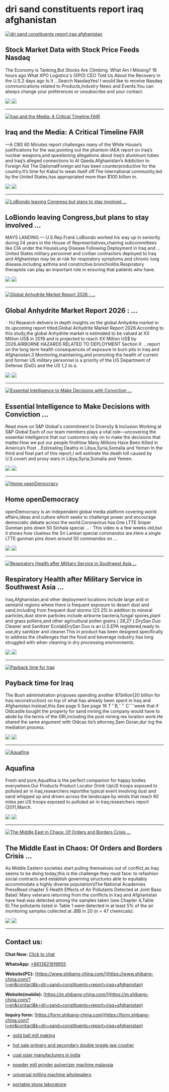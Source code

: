# dri sand constituents report iraq afghanistan

<a href="https://swt.shibang-china.com/?l=en&img&k=dri+sand+constituents+report+iraq+afghanistan" target="_blank">![dri sand constituents report iraq afghanistan](http://static.shibang-china.com/all-800x300/1265.jpg)</a>

## Stock Market Data with Stock Price Feeds Nasdaq
The Economy is Tanking,But Stocks Are Climbing: What Am I Missing? 16 hours ago What XPO Logistics's (XPO) CEO Told Us About the Recovery in the U.S.2 days ago Is It …Search NasdaqYes! I would like to receive Nasdaq communications related to Products,Industry News and Events.You can always change your preferences or unsubscribe and your contact.


<a href="https://whatsapp.shibangsoft.com/WhatsApp.php" target="_blank" title="WhatsApp">![](http://static.shibang-china.com/icon/whatsapp.png)</a> <a href="https://swt.shibang-china.com/?l=en&icon&k=dri+sand+constituents+report+iraq+afghanistan" target="_blank">![](http://static.shibang-china.com/icon/chat-en.png)</a>

---

<a href="https://swt.shibang-china.com/?l=en&img&k=dri+sand+constituents+report+iraq+afghanistan" target="_blank">![Iraq and the Media: A Critical Timeline FAIR](http://static.shibang-china.com/all-800x300/506.jpg)</a>

## Iraq and the Media: A Critical Timeline FAIR
—A CBS 60 Minutes report challenges many of the White House’s justifications for the war,pointing out the phantom IAEA report on Iraq’s nuclear weapons,and questioning allegations about Iraq’s aluminum tubes and Iraq’s alleged connections to Al Qaeda.Afghanistan’s Addiction to Foreign Aid The DiplomatForeign aid has been counterproductive for the country.It’s time for Kabul to wean itself off.The international community,led by the United States,has appropriated more than $100 billion in.


<a href="https://whatsapp.shibangsoft.com/WhatsApp.php" target="_blank" title="WhatsApp">![](http://static.shibang-china.com/icon/whatsapp.png)</a> <a href="https://swt.shibang-china.com/?l=en&icon&k=dri+sand+constituents+report+iraq+afghanistan" target="_blank">![](http://static.shibang-china.com/icon/chat-en.png)</a>

---

<a href="https://swt.shibang-china.com/?l=en&img&k=dri+sand+constituents+report+iraq+afghanistan" target="_blank">![LoBiondo leaving Congress,but plans to stay involved …](http://static.shibang-china.com/all-800x300/935.jpg)</a>

## LoBiondo leaving Congress,but plans to stay involved …
MAYS LANDING — U.S.Rep.Frank LoBiondo worked his way up in seniority during 24 years in the House of Representatives,chairing subcommittees like CIA under the HouseLung Disease Following Deployment in Iraq and …United States military personnel and civilian contractors deployed to Iraq and Afghanistan may be at risk for respiratory symptoms and chronic lung disease,including asthma and constrictive bronchiolitis.Respiratory therapists can play an important role in ensuring that patients who have.


<a href="https://whatsapp.shibangsoft.com/WhatsApp.php" target="_blank" title="WhatsApp">![](http://static.shibang-china.com/icon/whatsapp.png)</a> <a href="https://swt.shibang-china.com/?l=en&icon&k=dri+sand+constituents+report+iraq+afghanistan" target="_blank">![](http://static.shibang-china.com/icon/chat-en.png)</a>

---

<a href="https://swt.shibang-china.com/?l=en&img&k=dri+sand+constituents+report+iraq+afghanistan" target="_blank">![Global Anhydrite Market Report 2026 : …](http://static.shibang-china.com/all-800x300/169.jpg)</a>

## Global Anhydrite Market Report 2026 : …
&nbsp;&#0183;&#32;HJ Research delivers in depth insights on the global Anhydrite market in its upcoming report titled,Global Anhydrite Market Report 2026.According to this study,the global Anhydrite market is estimated to be valued at XX Million US$ in 2019 and is projected to reach XX Million US$ by 2026.AIRBORNE HAZARDS RELATED TO DEPLOYMENT Section II: …report on the long term health consequences of exposure to burn pits in Iraq and Afghanistan.3 Monitoring,maintaining,and promoting the health of current and former US military personnel is a priority of the US Department of Defense (DoD) and the US 1,2 to a.


<a href="https://whatsapp.shibangsoft.com/WhatsApp.php" target="_blank" title="WhatsApp">![](http://static.shibang-china.com/icon/whatsapp.png)</a> <a href="https://swt.shibang-china.com/?l=en&icon&k=dri+sand+constituents+report+iraq+afghanistan" target="_blank">![](http://static.shibang-china.com/icon/chat-en.png)</a>

---

<a href="https://swt.shibang-china.com/?l=en&img&k=dri+sand+constituents+report+iraq+afghanistan" target="_blank">![Essential Intelligence to Make Decisions with Conviction …](http://static.shibang-china.com/all-800x300/128.jpg)</a>

## Essential Intelligence to Make Decisions with Conviction …
Read more on S&amp;P Global's commitment to Diversity &amp; Inclusion Working at S&amp;P Global Each of our team members plays a vital role—uncovering the essential intelligence that our customers rely on to make the decisions that matter.How we put our people firstHow Many Millions Have Been Killed in America’s Post …Estimating Deaths in Libya,Syria,Somalia and Yemen In the third and final part of this report,I will estimate the death toll caused by U.S.covert and proxy wars in Libya,Syria,Somalia and Yemen.


<a href="https://whatsapp.shibangsoft.com/WhatsApp.php" target="_blank" title="WhatsApp">![](http://static.shibang-china.com/icon/whatsapp.png)</a> <a href="https://swt.shibang-china.com/?l=en&icon&k=dri+sand+constituents+report+iraq+afghanistan" target="_blank">![](http://static.shibang-china.com/icon/chat-en.png)</a>

---

<a href="https://swt.shibang-china.com/?l=en&img&k=dri+sand+constituents+report+iraq+afghanistan" target="_blank">![Home openDemocracy](http://static.shibang-china.com/all-800x300/948.jpg)</a>

## Home openDemocracy
openDemocracy is an independent global media platform covering world affairs,ideas and culture which seeks to challenge power and encourage democratic debate across the world.Coronavirus has.One LTTE Sniper Gunman pins down 50 Sinhala special …&nbsp;&#0183;&#32;This video is a few weeks old,but it shows how clueless the Sri Lankan special commandos are.Here a single LTTE gunman pins down around 50 commandos on …


<a href="https://whatsapp.shibangsoft.com/WhatsApp.php" target="_blank" title="WhatsApp">![](http://static.shibang-china.com/icon/whatsapp.png)</a> <a href="https://swt.shibang-china.com/?l=en&icon&k=dri+sand+constituents+report+iraq+afghanistan" target="_blank">![](http://static.shibang-china.com/icon/chat-en.png)</a>

---

<a href="https://swt.shibang-china.com/?l=en&img&k=dri+sand+constituents+report+iraq+afghanistan" target="_blank">![Respiratory Health after Military Service in Southwest Asia …](http://static.shibang-china.com/all-800x300/828.jpg)</a>

## Respiratory Health after Military Service in Southwest Asia …
Iraq,Afghanistan,and other deployment locations include large arid or semiarid regions where there is frequent exposure to desert dust and sand,including from frequent dust storms (23 25).In addition to mineral particles,dust storm particles include airborne bacteria,fungal spores,plant and grass pollens,and other agricultural pollen grains ( 26,27 ).DrySan Duo Cleaner and Sanitizer EcolabDrySan Duo is an U.S.EPA registered,ready to use,dry sanitizer and cleaner.This in product has been designed specifically to address the challenges that the food and beverage industry has long struggled with when cleaning in dry processing environments.


<a href="https://whatsapp.shibangsoft.com/WhatsApp.php" target="_blank" title="WhatsApp">![](http://static.shibang-china.com/icon/whatsapp.png)</a> <a href="https://swt.shibang-china.com/?l=en&icon&k=dri+sand+constituents+report+iraq+afghanistan" target="_blank">![](http://static.shibang-china.com/icon/chat-en.png)</a>

---

<a href="https://swt.shibang-china.com/?l=en&img&k=dri+sand+constituents+report+iraq+afghanistan" target="_blank">![Payback time for Iraq](http://static.shibang-china.com/all-800x300/1049.jpg)</a>

## Payback time for Iraq
The Bush administration proposes spending another $87 billion ($20 billion for Iraq reconstruction) on top of what has already been spent in Iraq and Afghanistan.Instead,this.See page 5 See page 16 T ˚ B˛˝ ˚˙ Cˆˇ˘week that if Oldcastle bought the property for sand mining,the company would have to abide by the terms of the DRI,including the post mining res toration work.He shared the same argument with Oldcas tle’s attorney,Sam Goran,dur ing the mediation process.


<a href="https://whatsapp.shibangsoft.com/WhatsApp.php" target="_blank" title="WhatsApp">![](http://static.shibang-china.com/icon/whatsapp.png)</a> <a href="https://swt.shibang-china.com/?l=en&icon&k=dri+sand+constituents+report+iraq+afghanistan" target="_blank">![](http://static.shibang-china.com/icon/chat-en.png)</a>

---

<a href="https://swt.shibang-china.com/?l=en&img&k=dri+sand+constituents+report+iraq+afghanistan" target="_blank">![Aquafina](http://static.shibang-china.com/all-800x300/433.jpg)</a>

## Aquafina
Fresh and pure,Aquafina is the perfect companion for happy bodies everywhere.Our Products Product Locator Drink UpUS troops exposed to polluted air in Iraq,researchers reportthe typical event involving dust and sand whipped up and driven across the landscape by winds that reach 60 miles per.US troops exposed to polluted air in Iraq,researchers report (2011,March.


<a href="https://whatsapp.shibangsoft.com/WhatsApp.php" target="_blank" title="WhatsApp">![](http://static.shibang-china.com/icon/whatsapp.png)</a> <a href="https://swt.shibang-china.com/?l=en&icon&k=dri+sand+constituents+report+iraq+afghanistan" target="_blank">![](http://static.shibang-china.com/icon/chat-en.png)</a>

---

<a href="https://swt.shibang-china.com/?l=en&img&k=dri+sand+constituents+report+iraq+afghanistan" target="_blank">![The Middle East in Chaos: Of Orders and Borders Crisis …](http://static.shibang-china.com/all-800x300/879.jpg)</a>

## The Middle East in Chaos: Of Orders and Borders Crisis …
As Middle Eastern societies start pulling themselves out of conflict,as Iraq seems to be doing today,this is the challenge they must face: to refashion social contracts and establish governing structures able to equitably accommodate a highly diverse population’sThe National Academies PressRead chapter 5 Health Effects of Air Pollutants Detected at Joint Base Balad: Many veterans returning from the conflicts in Iraq and Afghanistan have heal.was detected among the samples taken (see Chapter 4,Table 6).The pollutants listed in Table 1 were detected in at least 5% of the air monitoring samples collected at JBB in 20 (n = 47 chemicals).


<a href="https://whatsapp.shibangsoft.com/WhatsApp.php" target="_blank" title="WhatsApp">![](http://static.shibang-china.com/icon/whatsapp.png)</a> <a href="https://swt.shibang-china.com/?l=en&icon&k=dri+sand+constituents+report+iraq+afghanistan" target="_blank">![](http://static.shibang-china.com/icon/chat-en.png)</a>

---
## Contact us:

**Chat Now:** [Click to chat](https://swt.shibang-china.com?l=en&contact&k=dri+sand+constituents+report+iraq+afghanistan)

**WhatsApp:**  [+8613621919955](https://whatsapp.shibangsoft.com/WhatsApp.php)

**Website(PC):** [https://www.shibang-china.com/](https://www.shibang-china.com/?l=en&contact&k=dri+sand+constituents+report+iraq+afghanistan)

**Website(mobile):** [https://m.shibang-china.com/](https://m.shibang-china.com/?l=en&contact&k=dri+sand+constituents+report+iraq+afghanistan)

**Inquiry form:** [https://form.shibang-china.com](https://form.shibang-china.com?l=en&contact&k=dri+sand+constituents+report+iraq+afghanistan)

* [gold ball mill making](../137/gold%20ball%20mill%20making.md)

* [hot sale primary and secondary double toggle jaw crusher](../139/hot%20sale%20primary%20and%20secondary%20double%20toggle%20jaw%20crusher.md)

* [coal sizer manufacturers in india](../128/coal%20sizer%20manufacturers%20in%20india.md)

* [powder mill grinder pulverizer machine malaysia](../128/powder%20mill%20grinder%20pulverizer%20machine%20malaysia.md)

* [universal milling machine wholesalers](../129/universal%20milling%20machine%20wholesalers.md)

* [portable stone laboratoire](../132/portable%20stone%20laboratoire.md)